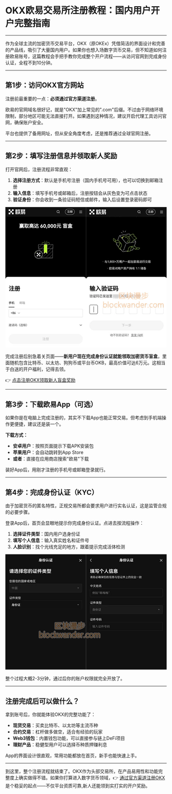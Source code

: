 # OKX欧易交易所注册教程：国内用户开户完整指南

---

作为全球主流的加密货币交易平台，OKX（原OKEx）凭借简洁的界面设计和完善的产品线，吸引了大量国内用户。如果你也想入场数字货币交易，但不知道如何注册欧易账号，这篇教程会手把手教你完成整个开户流程——从访问官网到完成身份认证，全程不到10分钟。

---

## 第1步：访问OKX官方网站

注册前最重要的一点：**必须通过官方渠道注册**。

欧易的官网域名很好记，就是"OKX"加上常见的".com"后缀。不过由于网络环境限制，部分地区可能无法直接打开。如果遇到这种情况，建议开启代理工具访问官网，确保账户安全。

平台也提供了备用网址，但从安全角度考虑，还是推荐通过全球官网注册。

---

## 第2步：填写注册信息并领取新人奖励

打开官网后，注册流程非常直观：

1. **选择注册方式**：默认是手机号注册（国内手机号可用），也可以切换到邮箱注册
2. **输入信息**：填写手机号或邮箱后，注册按钮会从灰色变为可点击状态
3. **验证身份**：你会收到一条验证码短信或邮件，输入后设置登录密码即可

![OKX注册页面](image/60454389881080.webp)

完成注册后别急着关页面——**新用户现在完成身份认证就能领取加密货币盲盒**，里面随机包含比特币、以太坊、狗狗币或平台币OKB，最高价值可达6万元。这相当于白送的开户福利，记得去领。

👉 [点击注册OKX领取新人盲盒奖励](https://www.okx.com/join/62834398)

---

## 第3步：下载欧易App（可选）

如果你是在电脑上完成注册的，其实不下载App也能正常交易。但考虑到手机端操作更便捷，建议还是装一个。

**下载方式：**
- **安卓用户**：按照页面提示下载APK安装包
- **苹果用户**：会自动跳转到App Store
- **或者**：直接在应用商店搜索"欧易"下载

装好App后，用刚才注册的手机号或邮箱登录就行。

---

## 第4步：完成身份认证（KYC）

由于加密货币的匿名特性，正规交易所都会要求用户进行实名认证，这是监管合规的必要步骤。

登录App后，首页会显眼地提示你完成身份认证。点进去按流程操作：

1. **选择证件类型**：国内用户选身份证
2. **填写个人信息**：输入真实姓名和证件号
3. **人脸识别**：找个光线充足的地方，跟着提示完成活体检测

![OKX身份认证流程](image/10249446668766.webp)

整个过程大概2-3分钟，通过后你的账户权限就完全开放了。

---

## 注册完成后可以做什么？

拿到账号后，你就能体验OKX的完整功能了：

- **现货交易**：买卖比特币、以太坊等主流币种
- **合约交易**：杠杆做多做空，适合有经验的玩家
- **Web3钱包**：内置钱包功能，可以直接参与链上DeFi项目
- **理财产品**：稳健型用户可以选择币种质押赚利息

App的界面设计很直观，常用功能都放在首页，新手也能快速上手。

---

到这里，整个注册流程就结束了。OKX作为头部交易所，在产品易用性和功能完整度上确实做得不错。如果你打算进入数字货币领域，👉 [通过官方渠道注册OKX](https://www.okx.com/join/62834398) 是个稳妥的起点——不仅平台资质可靠,新人还能领到实打实的开户奖励。
